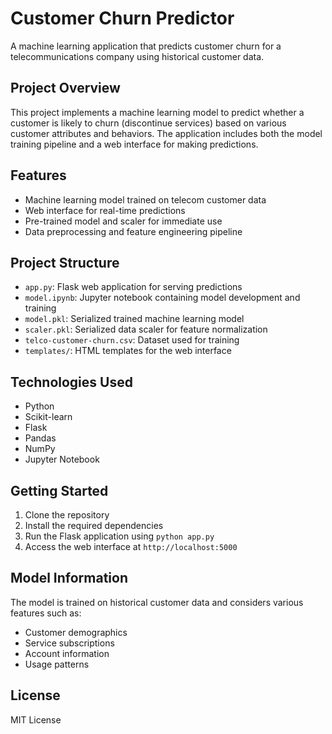 # Customer Churn Predictor

A machine learning application that predicts customer churn for a telecommunications company using historical customer data.

## Project Overview

This project implements a machine learning model to predict whether a customer is likely to churn (discontinue services) based on various customer attributes and behaviors. The application includes both the model training pipeline and a web interface for making predictions.

## Features

- Machine learning model trained on telecom customer data
- Web interface for real-time predictions
- Pre-trained model and scaler for immediate use
- Data preprocessing and feature engineering pipeline

## Project Structure

- `app.py`: Flask web application for serving predictions
- `model.ipynb`: Jupyter notebook containing model development and training
- `model.pkl`: Serialized trained machine learning model
- `scaler.pkl`: Serialized data scaler for feature normalization
- `telco-customer-churn.csv`: Dataset used for training
- `templates/`: HTML templates for the web interface

## Technologies Used

- Python
- Scikit-learn
- Flask
- Pandas
- NumPy
- Jupyter Notebook

## Getting Started

1. Clone the repository
2. Install the required dependencies
3. Run the Flask application using `python app.py`
4. Access the web interface at `http://localhost:5000`

## Model Information

The model is trained on historical customer data and considers various features such as:
- Customer demographics
- Service subscriptions
- Account information
- Usage patterns

## License

MIT License